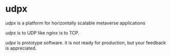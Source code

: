 # udpx

*udpx* is a platform for horizontally scalable metaverse applications

*udpx* is to UDP like *nginx* is to TCP.

*udpx* is prototype software. it is not ready for production, but your feedback is appreciated.
